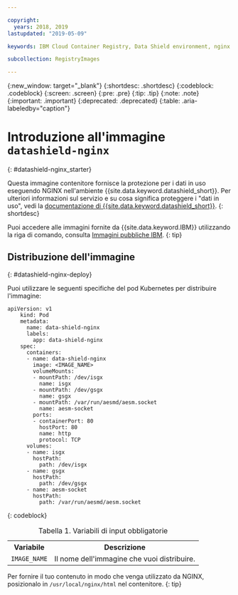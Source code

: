 ```yaml
---

copyright:
  years: 2018, 2019
lastupdated: "2019-05-09"

keywords: IBM Cloud Container Registry, Data Shield environment, nginx image, container image, public image, data in use, memory encryption, intel sgx, fortanix,

subcollection: RegistryImages

---
```


{:new_window: target="_blank"}
{:shortdesc: .shortdesc}
{:codeblock: .codeblock}
{:screen: .screen}
{:pre: .pre}
{:tip: .tip}
{:note: .note}
{:important: .important}
{:deprecated: .deprecated}
{:table: .aria-labeledby="caption"}

# Introduzione all'immagine `datashield-nginx`
{: #datashield-nginx_starter}

Questa immagine contenitore fornisce la protezione per i dati in uso eseguendo NGINX nell'ambiente {{site.data.keyword.datashield_short}}. Per ulteriori informazioni sul servizio e su cosa significa proteggere i "dati in uso", vedi la [documentazione di {{site.data.keyword.datashield_short}}](/docs/services/data-shield?topic=data-shield-about#about).
{: shortdesc}

Puoi accedere alle immagini fornite da {{site.data.keyword.IBM}} utilizzando la riga di comando, consulta [Immagini pubbliche IBM](/docs/services/Registry?topic=registry-public_images#public_images).
{: tip}

## Distribuzione dell'immagine
{: #datashield-nginx-deploy}

Puoi utilizzare le seguenti specifiche del pod Kubernetes per distribuire l'immagine:

```
apiVersion: v1
    kind: Pod
    metadata:
      name: data-shield-nginx
      labels:
        app: data-shield-nginx
    spec:
      containers:
      - name: data-shield-nginx
        image: <IMAGE_NAME>
        volumeMounts:
        - mountPath: /dev/isgx
          name: isgx
        - mountPath: /dev/gsgx
          name: gsgx
        - mountPath: /var/run/aesmd/aesm.socket
          name: aesm-socket
        ports:
        - containerPort: 80
          hostPort: 80
          name: http
          protocol: TCP
      volumes:
      - name: isgx
        hostPath:
          path: /dev/isgx
      - name: gsgx
        hostPath:
          path: /dev/gsgx
      - name: aesm-socket
        hostPath:
          path: /var/run/aesmd/aesm.socket
```
{: codeblock}

<table>
<caption>Tabella 1. Variabili di input obbligatorie</caption>
  <tr>
    <th>Variabile</th>
    <th>Descrizione</th>
  </tr>
  <tr>
    <td><code>IMAGE_NAME</code></td>
    <td>Il nome dell'immagine che vuoi distribuire.</td>
  </tr>
</table>

Per fornire il tuo contenuto in modo che venga utilizzato da NGINX, posizionalo in `/usr/local/nginx/html` nel contenitore.
{: tip}
